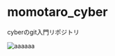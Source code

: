 # momotaro_cyber 
cyberのgit入門リポジトリ

![aaaaaa](https://travis-ci.org/JotaroS/momotaro_cyber.svg?branch=master)
